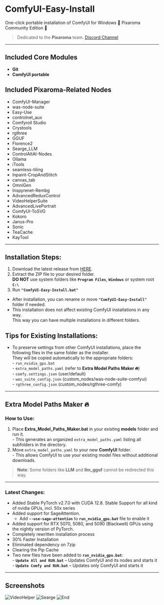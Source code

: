 # ComfyUI-Easy-Install  
One-click portable installation of ComfyUI for Windows 🔹 Pixaroma Community Edition 🔹  

> Dedicated to the **Pixaroma** team. [Discord Channel](https://discord.com/invite/gggpkVgBf3)  

---

## Included Core Modules  
- **Git**  
- **ComfyUI portable**  

## Included Pixaroma-Related Nodes  
- ComfyUI-Manager  
- was-node-suite  
- Easy-Use  
- controlnet_aux  
- Comfyroll Studio  
- Crystools  
- rgthree  
- GGUF  
- Florence2  
- Searge_LLM  
- ControlAltAI-Nodes  
- Ollama  
- iTools  
- seamless-tiling  
- Inpaint-CropAndStitch  
- canvas_tab  
- OmniGen  
- Inspyrenet-Rembg  
- AdvancedReduxControl  
- VideoHelperSuite  
- AdvancedLivePortrait  
- ComfyUI-ToSVG  
- Kokoro  
- Janus-Pro  
- Sonic  
- TeaCache  
- KayTool  

---

## Installation Steps:  

1. Download the latest release from [HERE](https://github.com/Tavris1/ComfyUI-Easy-Install/releases/latest/download/ComfyUI-Easy-Install.zip).  
2. Extract the ZIP file to your desired folder.  
**DO NOT** use system folders like **`Program Files`**, **`Windows`** or system root **`C:\`**  
3. Run **`"ComfyUI-Easy-Install.bat"`**  
  - After installation, you can rename or move **`"ComfyUI-Easy-Install"`** folder if needed.  
  - This installation does not affect existing ComfyUI installations in any way.  
  This way you can have multiple installations in different folders.  

## Tips for Existing Installations:  
- To preserve settings from other ComfyUI installations, place the following files in the same folder as the installer.  
They will be copied automatically to the appropriate folders:  
      - `run_nvidia_gpu.bat`  
      - `extra_model_paths.yaml` (refer to **Extra Model Paths Maker 🔥**)  
      - `comfy.settings.json` (user/default)  
      - `was_suite_config.json` (custom_nodes/was-node-suite-comfyui)  
      - `rgthree_config.json` (custom_nodes/rgthree-comfy)  

---

## Extra Model Paths Maker 🔥  

### How to Use:  
1. Place **Extra_Model_Paths_Maker.bat** in your existing **models** folder and run it.  
       - This generates an organized `extra_model_paths.yaml` listing all subfolders in the directory.  
2. Move `extra_model_paths.yaml` to your new **ComfyUI** folder.  
       - This allows ComfyUI to use your existing model files without additional downloads.  

> **Note**: Some folders like **LLM** and **llm_gguf** cannot be redirected this way.  

---

### Latest Changes:  
- Added Stable PyTorch v2.7.0 with CUDA 12.8. Stable Support for all kind of nvidia GPUs, incl. 50x series
- Added support for SageAttention. 
  - Add **`--use-sage-attention`** to **`run_nvidia_gpu.bat`** file to enable it  
- Added support for RTX 5070, 5080, and 5090 (Blackwell) GPUs using the nightly version of PyTorch.
- Completely rewritten installation process  
- 30% Faster Installation
- Eliminated dependency on 7zip  
- Clearing the Pip Cache  
- Two new files have been added to **`run_nvidia_gpu.bat`**:  
      - **`Update All and RUN.bat`** – Updates ComfyUI and its nodes and starts it  
      - **`Update Comfy and RUN.bat`** – Updates only ComfyUI and starts it  

---

## Screenshots  
![VideoHelper](https://github.com/user-attachments/assets/473d9acd-3d8d-4c25-acc6-7c2760067382)
![Searge](https://github.com/user-attachments/assets/3e54b80e-1ca7-4fe4-89c2-3d1b2beb7e8a)
![End](https://github.com/user-attachments/assets/da090bd5-0e13-41e1-8a81-bf2d24a8632c)
